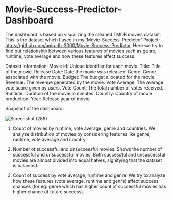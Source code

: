 # Movie-Success-Predictor-Dashboard

The dashboard is based on visualizing the cleaned TMDB movies dataset. This is the dataset which I used in my 'Movie-Success-Predictor' Project: https://github.com/anirudh-3000/Movie-Success-Predictor. Here we try to find out relationship between various features of movies such as genre, runtime, vote average and how these features affect success.

Dataset information:
Movie id: Unique identifier for each movie.
Title: Title of the movie.
Release Date: Date the movie was released.
Genre: Genre associated with the movie.
Budget: The budget allocated for the movie.
Revenue: The revenue generated by the movie.
Vote Average: The average vote score given by users.
Vote Count: The total number of votes received.
Runtime: Duration of the movie in minutes.
Country: Country of movie production.
Year: Release year of movie.

Snapshot of the dashboard:

![Screenshot (289)](https://github.com/user-attachments/assets/6337fe22-2eee-4dcd-9358-cefdf05d07a2)

1) Count of movies by runtime, vote average, genre  and countries:
We analyze distribution of movies by considering features like genre, runtime, vote average and country.

2) Number of successful and unsuccessful movies:
Shows the number of successful and unsuccessful movies. Both successful and unsuccessful movies are almost divided into equal halves, signifying that the dataset is balanced.

3) Count of success by vote average, runtime and genre:
We try to analyze how these features (vote average, runtime and genre) affect success chances (for eg: genre which has higher count of successful movies has higher chance of future success).



